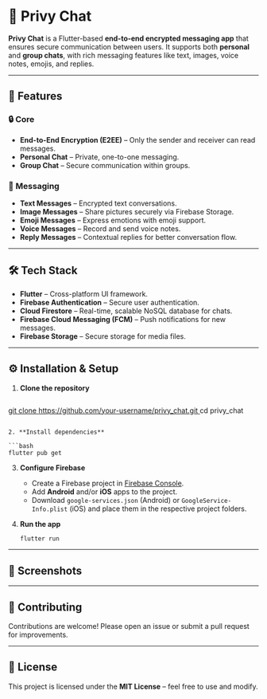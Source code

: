 # 📱 Privy Chat

**Privy Chat** is a Flutter-based **end-to-end encrypted messaging app** that ensures secure communication between users. It supports both **personal** and **group chats**, with rich messaging features like text, images, voice notes, emojis, and replies.

---

## 🚀 Features

### 🔒 Core

* **End-to-End Encryption (E2EE)** – Only the sender and receiver can read messages.
* **Personal Chat** – Private, one-to-one messaging.
* **Group Chat** – Secure communication within groups.

### 💬 Messaging

* **Text Messages** – Encrypted text conversations.
* **Image Messages** – Share pictures securely via Firebase Storage.
* **Emoji Messages** – Express emotions with emoji support.
* **Voice Messages** – Record and send voice notes.
* **Reply Messages** – Contextual replies for better conversation flow.

---

## 🛠 Tech Stack

* **Flutter** – Cross-platform UI framework.
* **Firebase Authentication** – Secure user authentication.
* **Cloud Firestore** – Real-time, scalable NoSQL database for chats.
* **Firebase Cloud Messaging (FCM)** – Push notifications for new messages.
* **Firebase Storage** – Secure storage for media files.

---

## ⚙️ Installation & Setup

1. **Clone the repository**

   ```bash
[   git clone https://github.com/your-username/privy_chat.git
](https://github.com/linnminhtet23/privy_chat.git)
cd privy_chat
   ```

2. **Install dependencies**

   ```bash
   flutter pub get
   ```

3. **Configure Firebase**

   * Create a Firebase project in [Firebase Console](https://console.firebase.google.com/).
   * Add **Android** and/or **iOS** apps to the project.
   * Download `google-services.json` (Android) or `GoogleService-Info.plist` (iOS) and place them in the respective project folders.

4. **Run the app**

   ```bash
   flutter run
   ```

---

## 📸 Screenshots
---

## 🤝 Contributing

Contributions are welcome! Please open an issue or submit a pull request for improvements.

---

## 📜 License

This project is licensed under the **MIT License** – feel free to use and modify.
